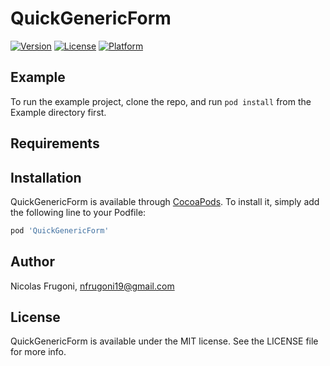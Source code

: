 # QuickGenericForm

[![Version](https://img.shields.io/cocoapods/v/QuickGenericForm.svg?style=flat)](https://cocoapods.org/pods/QuickGenericForm)
[![License](https://img.shields.io/cocoapods/l/QuickGenericForm.svg?style=flat)](https://cocoapods.org/pods/QuickGenericForm)
[![Platform](https://img.shields.io/cocoapods/p/QuickGenericForm.svg?style=flat)](https://cocoapods.org/pods/QuickGenericForm)

## Example

To run the example project, clone the repo, and run `pod install` from the Example directory first.

## Requirements

## Installation

QuickGenericForm is available through [CocoaPods](https://cocoapods.org). To install
it, simply add the following line to your Podfile:

```ruby
pod 'QuickGenericForm'
```

## Author

Nicolas Frugoni, nfrugoni19@gmail.com

## License

QuickGenericForm is available under the MIT license. See the LICENSE file for more info.
